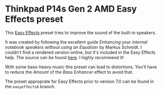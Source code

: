 
# Thinkpad P14s Gen 2 AMD Easy Effects preset

This [Easy Effects](https://github.com/wwmm/easyeffects) preset tries to improve the sound of the built-in speakers.

It was created by following the excellent guide _Enhancing your internal notebook speakers without using an Equalizer_ by Markus Schmidt. I couldn't find a rendered version online, but it's included in the Easy Effects help. The source can be found [here](https://github.com/wwmm/easyeffects/blob/v7.1.0/help/C/guide_1.page). I highly recommend it!

With some bass-heavy music this preset can lead to distortions. You'll have to reduce the _Amount_ of the _Bass Enhancer_ effect to avoid that.

The preset approprate for Easy Effects prior to version 7.0 can be found in the `easyeffects6` branch.

